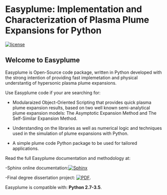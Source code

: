 # Easyplume: Implementation and Characterization of Plasma Plume Expansions for Python

[![license](https://img.shields.io/github/license/mashape/apistatus.svg?maxAge=2592000)](https://github.com/Pabsm94/EasyPlume/blob/master/LICENSE) 

## Welcome to Easyplume

Easyplume is Open-Source code package, written in Python developed with the strong intention of providing fast implemetation and physical 
understantig of hypersonic plasma plume expansions.

Use Easyplume code if your are searching for:

- Modularaized Object-Oriented Scripting that provides quick plasma plume expansion results, based on two well known
semi-analytical plume expansion models:  The Asymptotic Expansion Method and The Self-Similar Expansion Method.

- Understanding on the libraries as well as numerical logic and techniques used in the simulation of plume expansions with Python.

- A simple plume code Python package to be used for tailored applications.

Read the full Easyplume documentation and methodology at: 

-Sphinx online documentation:[![Sphinx](https://img.shields.io/badge/Sphinx-Easyplume-blue.svg)](https://github.com/Pabsm94/EasyPlume/blob/master/LICENSE) 

-Final degree dissertation project: [![PDF](https://img.shields.io/badge/PDF-Easyplume-blue.svg)](https://github.com/Pabsm94/EasyPlume/blob/master/documentation/TFG_22052017_MMM_comments.pdf).

Easyplume is compatible with: __Python 2.7-3.5__.
